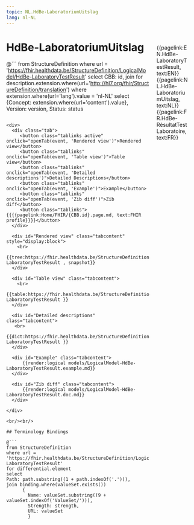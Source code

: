 ```yaml
---
topic: NL.HdBe-LaboratoriumUitslag
lang: nl-NL
---
```


<div style="float:right;width:85px;padding:10px;margin:10">
<p>{{pagelink:EN.HdBe-LaboratoryTestResult, text:EN}}  {{pagelink:NL.HdBe-LaboratoriumUitslag, text:NL}}  {{pagelink:FR.HdBe-RésultatTestLaboratoire, text:FR}}<p>
</div>

# HdBe-LaboratoriumUitslag



@```
from StructureDefinition
where url = 'https://fhir.healthdata.be/StructureDefinition/LogicalModel/HdBe-LaboratoryTestResult'
select 
CBB: id,
join for description.extension.where(url='http://hl7.org/fhir/StructureDefinition/translation') where extension.where(url='lang').value = 'nl-NL' select {Concept: extension.where(url='content').value}, 
Version: version,
Status: status
```

<div>
  <div class="tab">
     <button class="tablinks active" onclick="openTab(event, 'Rendered view')">Rendered view</button>
     <button class="tablinks" onclick="openTab(event, 'Table view')">Table view</button>
     <button class="tablinks" onclick="openTab(event, 'Detailed descriptions')">Detailed Descriptions</button>
     <button class="tablinks" onclick="openTab(event, 'Example')">Example</button>
     <button class="tablinks" onclick="openTab(event, 'Zib diff')">Zib diff</button>
     <button class="tablinks">{{{{pagelink:Home/FHIR/{CBB.id}.page.md, text:FHIR profile}}}}</button>
  </div>

  <div id="Rendered view" class="tabcontent" style="display:block">
    <br>
      {{tree:https://fhir.healthdata.be/StructureDefinition/LogicalModel/HdBe-LaboratoryTestResult , snapshot}}
  </div>

  <div id="Table view" class="tabcontent">
    <br>
      {{table:https://fhir.healthdata.be/StructureDefinition/LogicalModel/HdBe-LaboratoryTestResult }}
  </div>

  <div id="Detailed descriptions" class="tabcontent">
   <br>
      {{dict:https://fhir.healthdata.be/StructureDefinition/LogicalModel/HdBe-LaboratoryTestResult }}
  </div>

  <div id="Example" class="tabcontent">
      {{render:logical models/LogicalModel-HdBe-LaboratoryTestResult.example.md}}
  </div>

  <div id="Zib diff" class="tabcontent">
      {{render:logical models/LogicalModel-HdBe-LaboratoryTestResult.doc.md}}
  </div>

</div>

<br/><br/> 

## Terminology Bindings

@```
from StructureDefinition
where url = 'https://fhir.healthdata.be/StructureDefinition/LogicalModel/HdBe-LaboratoryTestResult'
for differential.element
select
Path: path.substring((1 + path.indexOf('.'))),
join binding.where(valueSet.exists())
      { 
        Name: valueSet.substring((9 + valueSet.indexOf('ValueSet/'))),
        Strength: strength,
        URL: valueSet
        }
```  